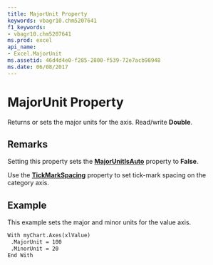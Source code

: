 ```yaml
---
title: MajorUnit Property
keywords: vbagr10.chm5207641
f1_keywords:
- vbagr10.chm5207641
ms.prod: excel
api_name:
- Excel.MajorUnit
ms.assetid: 46d4d4e0-f285-2800-f539-72e7acb98948
ms.date: 06/08/2017
---
```



# MajorUnit Property

Returns or sets the major units for the axis. Read/write  **Double**.


## Remarks

Setting this property sets the  **[MajorUnitIsAuto](Excel.MajorUnitIsAuto.md)** property to  **False**.

Use the  **[TickMarkSpacing](Excel.TickMarkSpacing.md)** property to set tick-mark spacing on the category axis.


## Example

This example sets the major and minor units for the value axis.


```vb
With myChart.Axes(xlValue) 
 .MajorUnit = 100 
 .MinorUnit = 20 
End With
```


